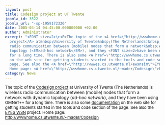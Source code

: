 ```yaml
---
layout: post
title: Codesign project at UT Twente
joomla_id: 3522
joomla_url: "-sp-1959172326"
date: 2005-04-14 04:45:00.000000000 +02:00
author: Administrator
excerpt: "<FONT size=2>\r<P>The topic of the <A href=\"http://wwwhome.cs.utwente.nl/~mader/Codesign/\">Codesign
  project</A> at&nbsp;University of Twente&nbsp;(The Netherlands)&nbsp;is </FONT>wireless
  radio communication between (mobile) nodes that form a network&nbsp;with dynamic
  topology (<EM>ad-hoc network</EM>), and they <FONT size=2>have been using OMNeT++
  for a long time. There is also some <A href=\"http://wwwhome.cs.utwente.nl/~dulman/docs/simulator.pdf\">documentation</A>
  on the web site for getting students started in the tools and code section of the
  page. See also the <A href=\"http://wwwes.cs.utwente.nl/ewsnsim\">EYES WSN</A> project.
  Home page: <A href=\"http://wwwhome.cs.utwente.nl/~mader/Codesign\">http://wwwhome.cs.utwente.nl/~mader/Codesign</A></P></FONT>"
category: News
---
```

<FONT size=2><P>The topic of the <A href="http://wwwhome.cs.utwente.nl/~mader/Codesign/">Codesign project</A> at&nbsp;University of Twente&nbsp;(The Netherlands)&nbsp;is </FONT>wireless radio communication between (mobile) nodes that form a network&nbsp;with dynamic topology (<EM>ad-hoc network</EM>), and they <FONT size=2>have been using OMNeT++ for a long time. There is also some <A href="http://wwwhome.cs.utwente.nl/~dulman/docs/simulator.pdf">documentation</A> on the web site for getting students started in the tools and code section of the page. See also the <A href="http://wwwes.cs.utwente.nl/ewsnsim">EYES WSN</A> project. Home page: <A href="http://wwwhome.cs.utwente.nl/~mader/Codesign">http://wwwhome.cs.utwente.nl/~mader/Codesign</A></P></FONT>
